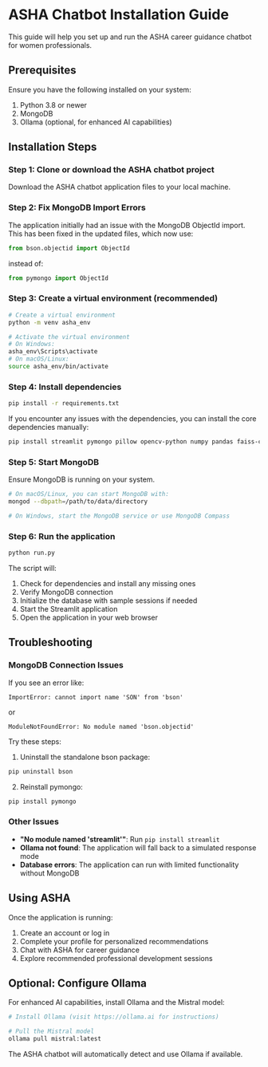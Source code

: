 # ASHA Chatbot Installation Guide

This guide will help you set up and run the ASHA career guidance chatbot for women professionals.

## Prerequisites

Ensure you have the following installed on your system:

1. Python 3.8 or newer
2. MongoDB
3. Ollama (optional, for enhanced AI capabilities)

## Installation Steps

### Step 1: Clone or download the ASHA chatbot project

Download the ASHA chatbot application files to your local machine.

### Step 2: Fix MongoDB Import Errors

The application initially had an issue with the MongoDB ObjectId import. This has been fixed in the updated files, which now use:

```python
from bson.objectid import ObjectId
```

instead of:

```python
from pymongo import ObjectId
```

### Step 3: Create a virtual environment (recommended)

```bash
# Create a virtual environment
python -m venv asha_env

# Activate the virtual environment
# On Windows:
asha_env\Scripts\activate
# On macOS/Linux:
source asha_env/bin/activate
```

### Step 4: Install dependencies

```bash
pip install -r requirements.txt
```

If you encounter any issues with the dependencies, you can install the core dependencies manually:

```bash
pip install streamlit pymongo pillow opencv-python numpy pandas faiss-cpu langchain-community sentence-transformers requests streamlit-option-menu watchdog
```

### Step 5: Start MongoDB

Ensure MongoDB is running on your system.

```bash
# On macOS/Linux, you can start MongoDB with:
mongod --dbpath=/path/to/data/directory

# On Windows, start the MongoDB service or use MongoDB Compass
```

### Step 6: Run the application

```bash
python run.py
```

The script will:
1. Check for dependencies and install any missing ones
2. Verify MongoDB connection
3. Initialize the database with sample sessions if needed
4. Start the Streamlit application
5. Open the application in your web browser

## Troubleshooting

### MongoDB Connection Issues

If you see an error like:
```
ImportError: cannot import name 'SON' from 'bson'
```
or
```
ModuleNotFoundError: No module named 'bson.objectid'
```

Try these steps:

1. Uninstall the standalone bson package:
```bash
pip uninstall bson
```

2. Reinstall pymongo:
```bash
pip install pymongo
```

### Other Issues

- **"No module named 'streamlit'"**: Run `pip install streamlit`
- **Ollama not found**: The application will fall back to a simulated response mode
- **Database errors**: The application can run with limited functionality without MongoDB

## Using ASHA

Once the application is running:

1. Create an account or log in
2. Complete your profile for personalized recommendations
3. Chat with ASHA for career guidance
4. Explore recommended professional development sessions

## Optional: Configure Ollama

For enhanced AI capabilities, install Ollama and the Mistral model:

```bash
# Install Ollama (visit https://ollama.ai for instructions)

# Pull the Mistral model
ollama pull mistral:latest
```

The ASHA chatbot will automatically detect and use Ollama if available.